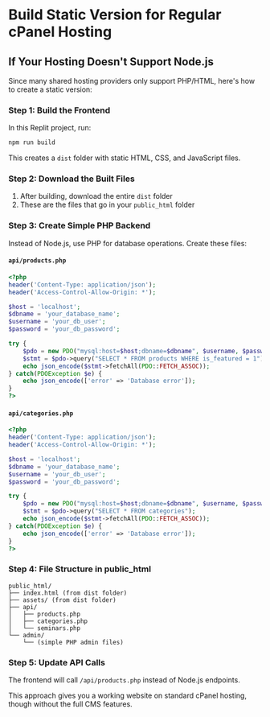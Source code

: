 # Build Static Version for Regular cPanel Hosting

## If Your Hosting Doesn't Support Node.js

Since many shared hosting providers only support PHP/HTML, here's how to create a static version:

### Step 1: Build the Frontend
In this Replit project, run:
```bash
npm run build
```
This creates a `dist` folder with static HTML, CSS, and JavaScript files.

### Step 2: Download the Built Files
1. After building, download the entire `dist` folder
2. These are the files that go in your `public_html` folder

### Step 3: Create Simple PHP Backend
Instead of Node.js, use PHP for database operations. Create these files:

#### `api/products.php`
```php
<?php
header('Content-Type: application/json');
header('Access-Control-Allow-Origin: *');

$host = 'localhost';
$dbname = 'your_database_name';
$username = 'your_db_user';
$password = 'your_db_password';

try {
    $pdo = new PDO("mysql:host=$host;dbname=$dbname", $username, $password);
    $stmt = $pdo->query("SELECT * FROM products WHERE is_featured = 1");
    echo json_encode($stmt->fetchAll(PDO::FETCH_ASSOC));
} catch(PDOException $e) {
    echo json_encode(['error' => 'Database error']);
}
?>
```

#### `api/categories.php`
```php
<?php
header('Content-Type: application/json');
header('Access-Control-Allow-Origin: *');

$host = 'localhost';
$dbname = 'your_database_name';
$username = 'your_db_user';
$password = 'your_db_password';

try {
    $pdo = new PDO("mysql:host=$host;dbname=$dbname", $username, $password);
    $stmt = $pdo->query("SELECT * FROM categories");
    echo json_encode($stmt->fetchAll(PDO::FETCH_ASSOC));
} catch(PDOException $e) {
    echo json_encode(['error' => 'Database error']);
}
?>
```

### Step 4: File Structure in public_html
```
public_html/
├── index.html (from dist folder)
├── assets/ (from dist folder)
├── api/
│   ├── products.php
│   ├── categories.php
│   └── seminars.php
└── admin/
    └── (simple PHP admin files)
```

### Step 5: Update API Calls
The frontend will call `/api/products.php` instead of Node.js endpoints.

This approach gives you a working website on standard cPanel hosting, though without the full CMS features.